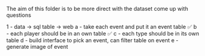 The aim of this folder is to be more direct with the dataset come up with questions

1 - data -> sql table -> web
  a - take each event and put it an event table ✅
  b - each player should be in an own table ✅
  c - each type should be in its own table 
  d - build interface to pick an event, can filter table on event
  e - generate image of event
